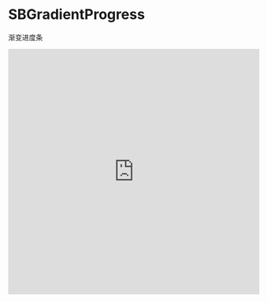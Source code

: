 # SBGradientProgress
渐变进度条

<iframe height=498 width=510 src='http://player.youku.com/embed/XMTg4MjkzMDMyMA==' frameborder=0 'allowfullscreen'></iframe>
